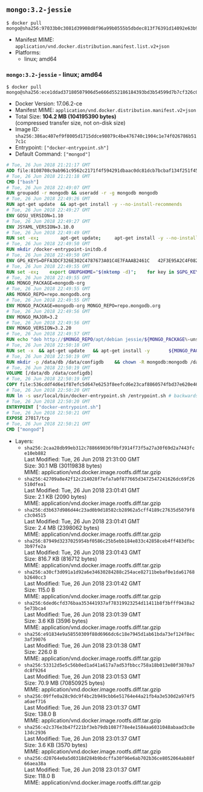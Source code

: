 ## `mongo:3.2-jessie`

```console
$ docker pull mongo@sha256:97033b0c3081d39908d8f96a99b0555b5dbdec813f76391d14092e63b9b76e89
```

-	Manifest MIME: `application/vnd.docker.distribution.manifest.list.v2+json`
-	Platforms:
	-	linux; amd64

### `mongo:3.2-jessie` - linux; amd64

```console
$ docker pull mongo@sha256:ece1ddad37180507906d5e666d552186184393bd3b54599d7b7cf326c0abcb3d
```

-	Docker Version: 17.06.2-ce
-	Manifest MIME: `application/vnd.docker.distribution.manifest.v2+json`
-	Total Size: **104.2 MB (104195390 bytes)**  
	(compressed transfer size, not on-disk size)
-	Image ID: `sha256:386ac407ef9f8005d1715ddce98079c4be476740c1904c1e74f026786b517c1c`
-	Entrypoint: `["docker-entrypoint.sh"]`
-	Default Command: `["mongod"]`

```dockerfile
# Tue, 26 Jun 2018 21:21:17 GMT
ADD file:8108708c9ab961c9562c2171f4f594291dbaac0dc81dcb7bcbaf134f251f459e in / 
# Tue, 26 Jun 2018 21:21:18 GMT
CMD ["bash"]
# Tue, 26 Jun 2018 22:49:07 GMT
RUN groupadd -r mongodb && useradd -r -g mongodb mongodb
# Tue, 26 Jun 2018 22:49:26 GMT
RUN apt-get update 	&& apt-get install -y --no-install-recommends 		ca-certificates 		jq 		numactl 	&& rm -rf /var/lib/apt/lists/*
# Tue, 26 Jun 2018 22:49:27 GMT
ENV GOSU_VERSION=1.10
# Tue, 26 Jun 2018 22:49:27 GMT
ENV JSYAML_VERSION=3.10.0
# Tue, 26 Jun 2018 22:49:49 GMT
RUN set -ex; 		apt-get update; 	apt-get install -y --no-install-recommends 		wget 	; 	rm -rf /var/lib/apt/lists/*; 		dpkgArch="$(dpkg --print-architecture | awk -F- '{ print $NF }')"; 	wget -O /usr/local/bin/gosu "https://github.com/tianon/gosu/releases/download/$GOSU_VERSION/gosu-$dpkgArch"; 	wget -O /usr/local/bin/gosu.asc "https://github.com/tianon/gosu/releases/download/$GOSU_VERSION/gosu-$dpkgArch.asc"; 	export GNUPGHOME="$(mktemp -d)"; 	gpg --keyserver ha.pool.sks-keyservers.net --recv-keys B42F6819007F00F88E364FD4036A9C25BF357DD4; 	gpg --batch --verify /usr/local/bin/gosu.asc /usr/local/bin/gosu; 	rm -r "$GNUPGHOME" /usr/local/bin/gosu.asc; 	chmod +x /usr/local/bin/gosu; 	gosu nobody true; 		wget -O /js-yaml.js "https://github.com/nodeca/js-yaml/raw/${JSYAML_VERSION}/dist/js-yaml.js"; 		apt-get purge -y --auto-remove wget
# Tue, 26 Jun 2018 22:49:50 GMT
RUN mkdir /docker-entrypoint-initdb.d
# Tue, 26 Jun 2018 22:49:50 GMT
ENV GPG_KEYS=DFFA3DCF326E302C4787673A01C4E7FAAAB2461C 	42F3E95A2C4F08279C4960ADD68FA50FEA312927
# Tue, 26 Jun 2018 22:49:55 GMT
RUN set -ex; 	export GNUPGHOME="$(mktemp -d)"; 	for key in $GPG_KEYS; do 		gpg --keyserver ha.pool.sks-keyservers.net --recv-keys "$key"; 	done; 	gpg --export $GPG_KEYS > /etc/apt/trusted.gpg.d/mongodb.gpg; 	rm -r "$GNUPGHOME"; 	apt-key list
# Tue, 26 Jun 2018 22:49:55 GMT
ARG MONGO_PACKAGE=mongodb-org
# Tue, 26 Jun 2018 22:49:55 GMT
ARG MONGO_REPO=repo.mongodb.org
# Tue, 26 Jun 2018 22:49:55 GMT
ENV MONGO_PACKAGE=mongodb-org MONGO_REPO=repo.mongodb.org
# Tue, 26 Jun 2018 22:49:56 GMT
ENV MONGO_MAJOR=3.2
# Tue, 26 Jun 2018 22:49:56 GMT
ENV MONGO_VERSION=3.2.20
# Tue, 26 Jun 2018 22:49:57 GMT
RUN echo "deb http://$MONGO_REPO/apt/debian jessie/${MONGO_PACKAGE%-unstable}/$MONGO_MAJOR main" | tee "/etc/apt/sources.list.d/${MONGO_PACKAGE%-unstable}.list"
# Tue, 26 Jun 2018 22:50:18 GMT
RUN set -x 	&& apt-get update 	&& apt-get install -y 		${MONGO_PACKAGE}=$MONGO_VERSION 		${MONGO_PACKAGE}-server=$MONGO_VERSION 		${MONGO_PACKAGE}-shell=$MONGO_VERSION 		${MONGO_PACKAGE}-mongos=$MONGO_VERSION 		${MONGO_PACKAGE}-tools=$MONGO_VERSION 	&& rm -rf /var/lib/apt/lists/* 	&& rm -rf /var/lib/mongodb 	&& mv /etc/mongod.conf /etc/mongod.conf.orig
# Tue, 26 Jun 2018 22:50:19 GMT
RUN mkdir -p /data/db /data/configdb 	&& chown -R mongodb:mongodb /data/db /data/configdb
# Tue, 26 Jun 2018 22:50:19 GMT
VOLUME [/data/db /data/configdb]
# Tue, 26 Jun 2018 22:50:19 GMT
COPY file:536cddf4d6e1f87efc5d647e6253f8eefcd6e23caf8860574fbd37e620e4683f in /usr/local/bin/ 
# Tue, 26 Jun 2018 22:50:20 GMT
RUN ln -s usr/local/bin/docker-entrypoint.sh /entrypoint.sh # backwards compat
# Tue, 26 Jun 2018 22:50:20 GMT
ENTRYPOINT ["docker-entrypoint.sh"]
# Tue, 26 Jun 2018 22:50:21 GMT
EXPOSE 27017/tcp
# Tue, 26 Jun 2018 22:50:21 GMT
CMD ["mongod"]
```

-	Layers:
	-	`sha256:2caa28db99eb312c788669036f0bf3914f73f5a27a30f69d2a7443fce10eb882`  
		Last Modified: Tue, 26 Jun 2018 21:31:00 GMT  
		Size: 30.1 MB (30119838 bytes)  
		MIME: application/vnd.docker.image.rootfs.diff.tar.gzip
	-	`sha256:42709a8e42f12c214028f7efa7a0f877665d3472547241626dc69f26510dfea1`  
		Last Modified: Tue, 26 Jun 2018 23:01:41 GMT  
		Size: 2.1 KB (2090 bytes)  
		MIME: application/vnd.docker.image.rootfs.diff.tar.gzip
	-	`sha256:d3b637d986d44c23ad0b9d18582cb28962a5cff4189c27635d5079f8c3c04515`  
		Last Modified: Tue, 26 Jun 2018 23:01:41 GMT  
		Size: 2.4 MB (2398062 bytes)  
		MIME: application/vnd.docker.image.rootfs.diff.tar.gzip
	-	`sha256:87949d3237025954bf0586c25b5ebb184e833c42858ceb4ff483dfbc3b97fe2a`  
		Last Modified: Tue, 26 Jun 2018 23:01:43 GMT  
		Size: 816.7 KB (816712 bytes)  
		MIME: application/vnd.docker.image.rootfs.diff.tar.gzip
	-	`sha256:a30cf3d091a1d92a6e34630284288c254ace82711bebaf0e1da61768b2640cc3`  
		Last Modified: Tue, 26 Jun 2018 23:01:42 GMT  
		Size: 115.0 B  
		MIME: application/vnd.docker.image.rootfs.diff.tar.gzip
	-	`sha256:6ded6cfd376baa353441937af78319923254d11411b8f3bfff9418a25e73bca4`  
		Last Modified: Tue, 26 Jun 2018 23:01:39 GMT  
		Size: 3.6 KB (3596 bytes)  
		MIME: application/vnd.docker.image.rootfs.diff.tar.gzip
	-	`sha256:e91834e9a58550309f88d6966dc6c18e7945d1ab61bda73ef124f8ec3af39076`  
		Last Modified: Tue, 26 Jun 2018 23:01:38 GMT  
		Size: 226.0 B  
		MIME: application/vnd.docker.image.rootfs.diff.tar.gzip
	-	`sha256:53312d5e5c56b0ed1ad41a617a7ad53fbbcc758a18b013e80f3870a7dc8f9264`  
		Last Modified: Tue, 26 Jun 2018 23:01:53 GMT  
		Size: 70.9 MB (70850925 bytes)  
		MIME: application/vnd.docker.image.rootfs.diff.tar.gzip
	-	`sha256:09ffe0a28c9dc9f4bc2b949cbb6e51764e44a21fb4a3e530d2a974f5a6aef716`  
		Last Modified: Tue, 26 Jun 2018 23:01:37 GMT  
		Size: 138.0 B  
		MIME: application/vnd.docker.image.rootfs.diff.tar.gzip
	-	`sha256:e2c376e3b47f221bf3eb79db1087f78e4e1584aa6031048abaad3c8e13dc2936`  
		Last Modified: Tue, 26 Jun 2018 23:01:37 GMT  
		Size: 3.6 KB (3570 bytes)  
		MIME: application/vnd.docker.image.rootfs.diff.tar.gzip
	-	`sha256:d20764e0a5d0318d284b9bdcffa30f96e6ab702b36ce8052064ab88f66aea38a`  
		Last Modified: Tue, 26 Jun 2018 23:01:37 GMT  
		Size: 118.0 B  
		MIME: application/vnd.docker.image.rootfs.diff.tar.gzip
